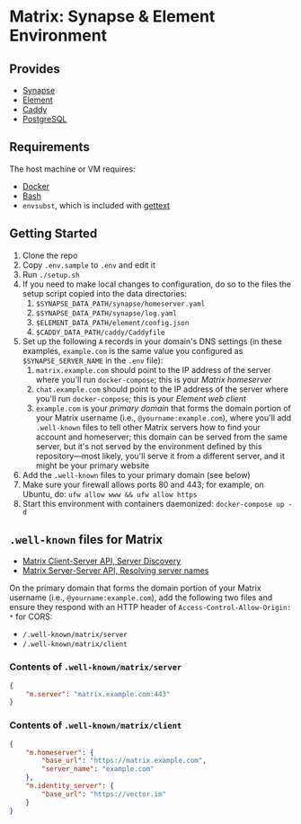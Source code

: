 # Matrix: Synapse & Element Environment

## Provides

- [Synapse](https://github.com/matrix-org/synapse)
- [Element](https://github.com/vector-im/element-web)
- [Caddy](https://caddyserver.com)
- [PostgreSQL](https://www.postgresql.org)

## Requirements

The host machine or VM requires:

- [Docker](https://www.docker.com/get-started/)
- [Bash](https://en.wikipedia.org/wiki/Bash_(Unix_shell))
- `envsubst`, which is included with [gettext](https://en.wikipedia.org/wiki/Gettext)

## Getting Started

1. Clone the repo
2. Copy `.env.sample` to `.env` and edit it
3. Run `./setup.sh`
4. If you need to make local changes to configuration, do so to the files the setup script copied into the data directories:
   1. `$SYNAPSE_DATA_PATH/synapse/homeserver.yaml`
   2. `$SYNAPSE_DATA_PATH/synapse/log.yaml`
   3. `$ELEMENT_DATA_PATH/element/config.json`
   4. `$CADDY_DATA_PATH/caddy/Caddyfile`
5. Set up the following `A` records in your domain's DNS settings (in these examples, `example.com` is the same value you configured as `$SYNAPSE_SERVER_NAME` in the `.env` file):
   1. `matrix.example.com` should point to the IP address of the server where you'll run `docker-compose`; this is your *Matrix homeserver*
   2. `chat.example.com` should point to the IP address of the server where you'll run `docker-compose`; this is your *Element web client*
   3. `example.com` is your *primary domain* that forms the domain portion of your Matrix username (i.e., `@yourname:example.com`), where you'll add `.well-known` files to tell other Matrix servers how to find your account and homeserver; this domain can be served from the same server, but it's not served by the environment defined by this repository—most likely, you'll serve it from a different server, and it might be your primary website
6. Add the `.well-known` files to your primary domain (see below)
7. Make sure your firewall allows ports 80 and 443; for example, on Ubuntu, do: `ufw allow www && ufw allow https`
8. Start this environment with containers daemonized: `docker-compose up -d`

## `.well-known` files for Matrix

- [Matrix Client-Server API, Server Discovery](https://spec.matrix.org/latest/client-server-api/#server-discovery)
- [Matrix Server-Server API, Resolving server names](https://spec.matrix.org/v1.8/server-server-api/#resolving-server-names)

On the primary domain that forms the domain portion of your Matrix username (i.e., `@yourname:example.com`), add the following two files and ensure they respond with an HTTP header of `Access-Control-Allow-Origin: *` for CORS:

- `/.well-known/matrix/server`
- `/.well-known/matrix/client`

### Contents of `.well-known/matrix/server`

```json
{
    "m.server": "matrix.example.com:443"
}
```

### Contents of `.well-known/matrix/client`

```json
{
    "m.homeserver": {
        "base_url": "https://matrix.example.com",
        "server_name": "example.com"
    },
    "m.identity_server": {
        "base_url": "https://vector.im"
    }
}
```
